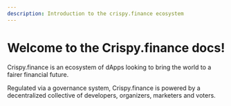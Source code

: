 ```yaml
---
description: Introduction to the crispy.finance ecosystem
---
```


# Welcome to the Crispy.finance docs!

Crispy.finance is an ecosystem of dApps looking to bring the world to a fairer financial future.

Regulated via a governance system, Crispy.finance is powered by a decentralized collective of developers, organizers, marketers and voters.

